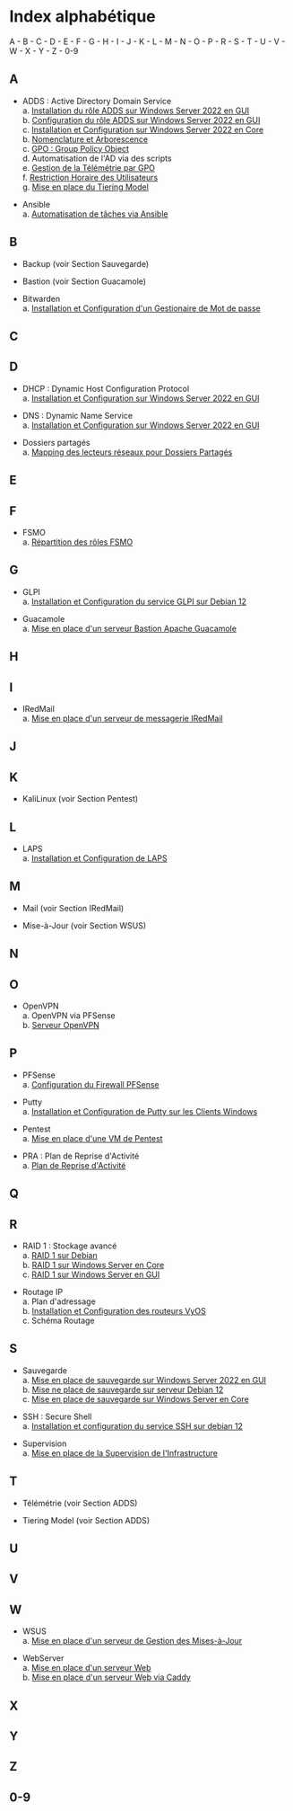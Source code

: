 # Index alphabétique

A - B - C - D - E - F - G - H - I - J - K - L - M - N - O - P - R - S - T - U - V - W - X - Y - Z - 0-9

## A

* ADDS : Active Directory Domain Service  
    a. [Installation du rôle ADDS sur Windows Server 2022 en GUI](/S09/annex/ADDS_WinServGUI.md)  
    b. [Configuration du rôle ADDS sur Windows Server 2022 en GUI](/S10/annex/ADDS_Conf_WinServGUI.md)  
    c. [Installation et Configuration sur Windows Server 2022 en Core](/S10/annex/ADDS_WinServCore.md)  
    b. [Nomenclature et Arborescence](/S09/S09_INSTALL.md)  
    c. [GPO : Group Policy Object](/S11/annex/ADDS_GPO.md)  
    d. Automatisation de l'AD via des scripts  
    e. [Gestion de la Télémétrie par GPO](/S12/annex/Telemetry.md)  
    f. [Restriction Horaire des Utilisateurs](/S13/annex/LogonHours.md)  
    g. [Mise en place du Tiering Model](/S14/annex/Tiering_Model.md)  

* Ansible  
    a. [Automatisation de tâches via Ansible](/S17/annex/Ansible.md)  

## B

* Backup (voir Section Sauvegarde)  

* Bastion (voir Section Guacamole)  

* Bitwarden  
    a. [Installation et Configuration d'un Gestionaire de Mot de passe](/S15/annex/Bitwarden.md)  

## C

## D

* DHCP : Dynamic Host Configuration Protocol  
    a. [Installation et Configuration sur Windows Server 2022 en GUI](/S09/annex/DHCP_WinServGUI.md)  

* DNS : Dynamic Name Service  
    a. [Installation et Configuration sur Windows Server 2022 en GUI](/S09/annex/DNS_WinServGUI.md)  

* Dossiers partagés  
    a. [Mapping des lecteurs réseaux pour Dossiers Partagés](/S13/annex/Mapping.md)  

## E

## F

* FSMO  
    a. [Répartition des rôles FSMO](/S16/annex/FSMO.md)  

## G

* GLPI  
    a. [Installation et Configuration du service GLPI sur Debian 12](/S11/annex/GLPI.md)  

* Guacamole  
    a. [Mise en place d'un serveur Bastion Apache Guacamole](/S15/annex/Guacamole.md)  

## H

## I

* IRedMail  
    a. [Mise en place d'un serveur de messagerie IRedMail](/S15/annex/IRedMail.md)  

## J

## K

* KaliLinux (voir Section Pentest)  

## L

* LAPS  
    a. [Installation et Configuration de LAPS](/S13/annex/LAPS.md)  

## M

* Mail (voir Section IRedMail)  

* Mise-à-Jour (voir Section WSUS)  

## N

## O

* OpenVPN  
    a. OpenVPN via PFSense  
    b. [Serveur OpenVPN](/S16/annex/OpenVPN.md)  

## P

* PFSense  
    a. [Configuration du Firewall PFSense](/S12/annex/PFSense.md)  

* Putty  
    a. [Installation et Configuration de Putty sur les Clients Windows](/S11/annex/SSH.md)  

* Pentest  
    a. [Mise en place d'une VM de Pentest](/S15/annex/KaliLinux.md)  

* PRA : Plan de Reprise d'Activité  
    a. [Plan de Reprise d'Activité](/S18/annex/PRA.md)  

## Q

## R

* RAID 1 : Stockage avancé  
    a. [RAID 1 sur Debian](/S13/annex/Raid_Debian.md)    
    b. [RAID 1 sur Windows Server en Core](/S13/annex/Raid_Windows_Core.md)    
    c. [RAID 1 sur Windows Server en GUI](/S13/annex/Raid_Windows_GUI.md)    

* Routage IP  
    a. Plan d'adressage  
    b. [Installation et Configuration des routeurs VyOS](/S12/annex/Vyos.md)    
    c. Schéma Routage  

## S

* Sauvegarde  
    a. [Mise en place de sauvegarde sur Windows Server 2022 en GUI](/S13/annex/Backup.md)  
    b. [Mise ne place de sauvegarde sur serveur Debian 12](/S14/annex/Backup_Debian.md)  
    c. [Mise en place de sauvegarde sur Windows Server en Core](/S14/annex/Backup_Core.md)  

* SSH : Secure Shell  
    a. [Installation et configuration du service SSH sur debian 12](/S11/annex/SSH.md)  

* Supervision  
    a. [Mise en place de la Supervision de l'Infrastructure](/S14/annex/Supervision.md)  

## T

* Télémétrie (voir Section ADDS)  

* Tiering Model (voir Section ADDS)  

## U

## V

## W

* WSUS  
    a. [Mise en place d'un serveur de Gestion des Mises-à-Jour](/S16/annex/WSUS.md) 

* WebServer  
    a. [Mise en place d'un serveur Web](/S17/annex/Web_Apache.md)  
    b. [Mise en place d'un serveur Web via Caddy](/S17/annex/Caddy.md)    

## X

## Y

## Z

## 0-9